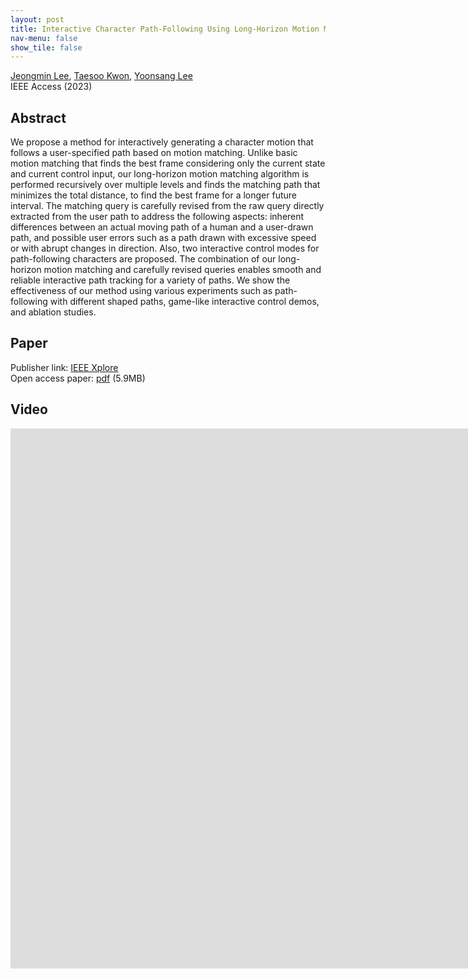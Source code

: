 ```yaml
---
layout: post
title: Interactive Character Path-Following Using Long-Horizon Motion Matching With Revised Future Queries
nav-menu: false
show_tile: false
---
```


[Jeongmin Lee](../people/jeongmin-lee.html), [Taesoo Kwon](http://calab.hanyang.ac.kr/cgi-bin/home.cgi?node=Taesoo), [Yoonsang Lee](../people/yoonsang-lee.html)  
IEEE Access (2023)

## Abstract
We propose a method for interactively generating a character motion that follows a user-specified path based on motion matching. Unlike basic motion matching that finds the best frame considering only the current state and current control input, our long-horizon motion matching algorithm is performed recursively over multiple levels and finds the matching path that minimizes the total distance, to find the best frame for a longer future interval. The matching query is carefully revised from the raw query directly extracted from the user path to address the following aspects: inherent differences between an actual moving path of a human and a user-drawn path, and possible user errors such as a path drawn with excessive speed or with abrupt changes in direction. Also, two interactive control modes for path-following characters are proposed. The combination of our long-horizon motion matching and carefully revised queries enables smooth and reliable interactive path tracking for a variety of paths. We show the effectiveness of our method using various experiments such as path-following with different shaped paths, game-like interactive control demos, and ablation studies.

## Paper
Publisher link: [IEEE Xplore](https://ieeexplore.ieee.org/document/10029373)\
Open access paper: [pdf](https://ieeexplore.ieee.org/stamp/stamp.jsp?tp=&arnumber=10029373) (5.9MB)  

## Video 
<div id="iframe_container"> <div id="iframe">
<iframe width="1536" height="864" src="https://www.youtube.com/embed/N357UBDALpw" title="Interactive Character Path-Following using Long-Horizon Motion Matching with Revised Future Queries" frameborder="0" allow="accelerometer; autoplay; clipboard-write; encrypted-media; gyroscope; picture-in-picture; web-share" allowfullscreen></iframe>
</div></div>  

